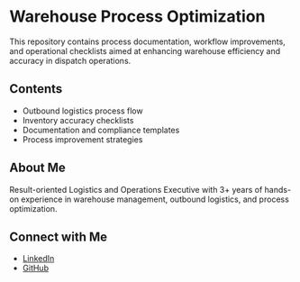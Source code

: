 # Warehouse Process Optimization

This repository contains process documentation, workflow improvements, and operational checklists aimed at enhancing warehouse efficiency and accuracy in dispatch operations.

## Contents
- Outbound logistics process flow
- Inventory accuracy checklists
- Documentation and compliance templates
- Process improvement strategies

## About Me
Result-oriented Logistics and Operations Executive with 3+ years of hands-on experience in warehouse management, outbound logistics, and process optimization.

## Connect with Me
- [LinkedIn](https://www.linkedin.com/in/deepak-gupta-482641335)
- [GitHub](https://github.com/deepak1049-wq)
